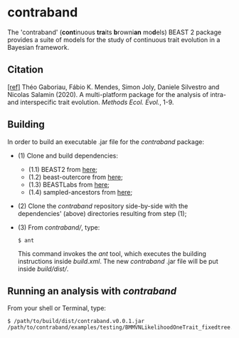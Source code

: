 # contraband

The 'contraband' (**cont**inuous **tra**its **b**rowni**an** mo**d**els) BEAST 2 package provides a suite of models for the study of continuous trait evolution in a Bayesian framework.

## Citation

[[ref]](https://besjournals.onlinelibrary.wiley.com/doi/epdf/10.1111/2041-210X.13458) Théo Gaboriau, Fábio K. Mendes, Simon Joly, Daniele Silvestro and Nicolas Salamin (2020). A multi-platform package for the analysis of intra- and interspecific trait evolution. *Methods Ecol. Evol.*, 1-9.

## Building

In order to build an executable .jar file for the *contraband* package:

+ (1) Clone and build dependencies:
    + (1.1) BEAST2 from [here](https://github.com/CompEvol/beast2);
    + (1.2) beast-outercore from [here](https://github.com/LinguaPhylo/beast-outercore);
    + (1.3) BEASTLabs from [here](examples/testing/BMMVNLikelihoodOneTrait_fixedtree.xml);
    + (1.4) sampled-ancestors from [here](https://github.com/CompEvol/sampled-ancestors);

+ (2) Clone the *contraband* repository side-by-side with the dependencies' (above) directories resulting from step (1);

+ (3) From *contraband/*, type:

    ```
    $ ant
    ```

    This command invokes the *ant* tool, which executes the building instructions inside *build.xml*. The new *contraband* .jar file will be put inside *build/dist/*.

## Running an analysis with *contraband*

From your shell or Terminal, type:

```
$ /path/to/build/dist/contraband.v0.0.1.jar /path/to/contraband/examples/testing/BMMVNLikelihoodOneTrait_fixedtree.xml
```

